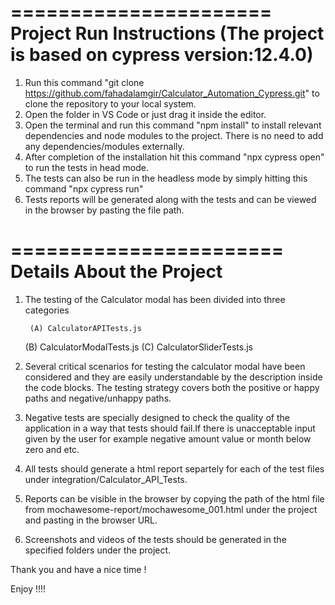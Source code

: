======================
Project Run Instructions (The project is based on cypress version:12.4.0)
======================

1. Run this command "git clone https://github.com/fahadalamgir/Calculator_Automation_Cypress.git" to clone the repository to your local system.
2. Open the folder in VS Code or just drag it inside the editor.
3. Open the terminal and run this command "npm install" to install relevant dependencies and node modules to the project. There is no need to add any dependencies/modules externally.
4. After completion of the installation hit this command "npx cypress open" to run the tests in head mode.
5. The tests can also be run in the headless mode by simply hitting this command "npx cypress run"
6. Tests reports will be generated along with the tests and can be viewed in the browser by pasting the file path.


=======================
Details About the Project
=======================


1. The testing of the Calculator modal has been divided into three categories
   
        (A) CalculatorAPITests.js 
	(B) CalculatorModalTests.js
	(C) CalculatorSliderTests.js
	
2. Several critical scenarios for testing the calculator modal have been considered and 
   they are easily understandable by the description inside the code blocks. The testing 
   strategy covers both the positive or happy paths and negative/unhappy paths.
   
3. Negative tests are specially designed to check the quality of the application in a way that
   tests should fail.If there is unacceptable input given by the user for example negative 
   amount value or month below zero and etc.

4. All tests should generate a html report separtely for each of the test files under integration/Calculator_API_Tests.
   
5. Reports can be visible in the browser by copying the path of the html file from mochawesome-report/mochawesome_001.html under the project and pasting in the browser URL.
   
6. Screenshots and videos of the tests should be generated in the specified folders under the project.




Thank you and have a nice time !

Enjoy !!!!
